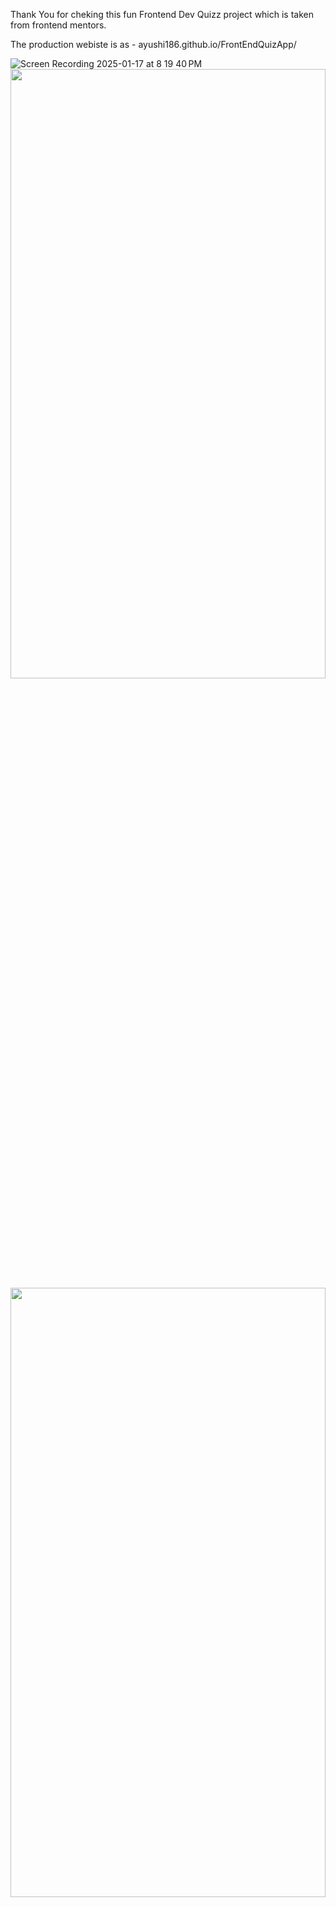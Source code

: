 Thank You for cheking this fun Frontend Dev Quizz project which is taken from frontend mentors.

The production webiste is as - ayushi186.github.io/FrontEndQuizApp/

![Screen Recording 2025-01-17 at 8 19 40 PM](https://github.com/user-attachments/assets/7c390122-9ae6-422c-9baa-2f9a87fba2d4)
 <img src="https://github.com/user-attachments/assets/7c390122-9ae6-422c-9baa-2f9a87fba2d4" width="100%" height="50%"/>
 <img src="./assets/image.gif" width="100%" height="50%"/>
The Project is a react app using typesscript template.
it uses the below libraries in addition to React Js.

1. React-router-dom for differrent page redirection.
2. React Redux toolkit for maintaining global states which is used at different components to avoid prop drilling.
3. Context API for loader and also for passing the theme to the child components .
4. Styled Components with props which facilititates the dyanmic css properties.
5. Sass preprocessor for mixins and variable.

Note : the screens are not yet optimised for mobile/ tablet screens - it is in progress.


